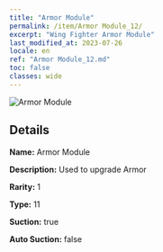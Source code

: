```yaml
---
title: "Armor Module"
permalink: /item/Armor Module_12/
excerpt: "Wing Fighter Armor Module"
last_modified_at: 2023-07-26
locale: en
ref: "Armor Module_12.md"
toc: false
classes: wide
---
```



 ![Armor Module](/images/item/Armor_Module_p.png)



## Details

 **Name:** Armor Module 

 **Description:** Used to upgrade Armor

 **Rarity:** 1 

 **Type:** 11 

 **Suction:** true 

 **Auto Suction:** false 


